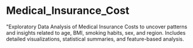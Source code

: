 # Medical_Insurance_Cost
"Exploratory Data Analysis of Medical Insurance Costs to uncover patterns and insights related to age, BMI, smoking habits, sex, and region. Includes detailed visualizations, statistical summaries, and feature-based analysis.
